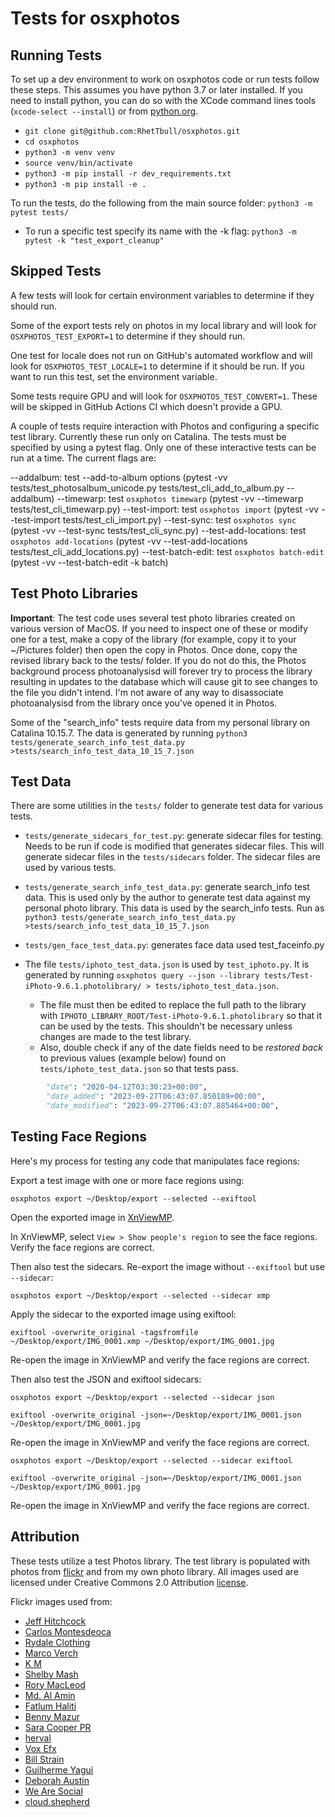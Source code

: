 # Tests for osxphotos #

## Running Tests ##

To set up a dev environment to work on osxphotos code or run tests follow these steps.  This assumes you have python 3.7 or later installed.  If you need to install python, you can do so with the XCode command lines tools (`xcode-select --install`) or from [python.org](https://www.python.org/downloads/macos/).

- `git clone git@github.com:RhetTbull/osxphotos.git`
- `cd osxphotos`
- `python3 -m venv venv`
- `source venv/bin/activate`
- `python3 -m pip install -r dev_requirements.txt`
- `python3 -m pip install -e .`

To run the tests, do the following from the main source folder:
`python3 -m pytest tests/`

- To run a specific test specify its name with the -k flag: `python3 -m pytest -k "test_export_cleanup"`

## Skipped Tests ##

A few tests will look for certain environment variables to determine if they should run.

Some of the export tests rely on photos in my local library and will look for `OSXPHOTOS_TEST_EXPORT=1` to determine if they should run.

One test for locale does not run on GitHub's automated workflow and will look for `OSXPHOTOS_TEST_LOCALE=1` to determine if it should be run.  If you want to run this test, set the environment variable.

Some tests require GPU and will look for `OSXPHOTOS_TEST_CONVERT=1`. These will be skipped in GitHub Actions CI which doesn't provide a GPU.

A couple of tests require interaction with Photos and configuring a specific test library. Currently these run only on Catalina.  The tests must be specified by using a pytest flag. Only one of these interactive tests can be run at a time.  The current flags are:

--addalbum: test --add-to-album options (pytest -vv tests/test_photosalbum_unicode.py tests/test_cli_add_to_album.py --addalbum)
--timewarp: test `osxphotos timewarp` (pytest -vv --timewarp tests/test_cli_timewarp.py)
--test-import: test `osxphotos import` (pytest -vv --test-import tests/test_cli_import.py)
--test-sync: test `osxphotos sync` (pytest -vv --test-sync tests/test_cli_sync.py)
--test-add-locations: test `osxphotos add-locations` (pytest -vv --test-add-locations tests/test_cli_add_locations.py)
--test-batch-edit: test `osxphotos batch-edit` (pytest -vv --test-batch-edit -k batch)

## Test Photo Libraries

**Important**: The test code uses several test photo libraries created on various version of MacOS.  If you need to inspect one of these or modify one for a test, make a copy of the library (for example, copy it to your ~/Pictures folder) then open the copy in Photos.  Once done, copy the revised library back to the tests/ folder.  If you do not do this, the Photos background process photoanalysisd will forever try to process the library resulting in updates to the database which will cause git to see changes to the file you didn't intend.  I'm not aware of any way to disassociate photoanalysisd from the library once you've opened it in Photos.

Some of the "search_info" tests require data from my personal library on Catalina 10.15.7.  The data is generated by running `python3 tests/generate_search_info_test_data.py >tests/search_info_test_data_10_15_7.json`

## Test Data

There are some utilities in the `tests/` folder to generate test data for various tests.

- `tests/generate_sidecars_for_test.py`: generate sidecar files for testing. Needs to be run if code is modified that generates sidecar files.  This will generate sidecar files in the `tests/sidecars` folder.  The sidecar files are used by various tests.

- `tests/generate_search_info_test_data.py`: generate search_info test data. This is used only by the author to generate test data against my personal photo library.  This data is used by the search_info tests. Run as `python3 tests/generate_search_info_test_data.py >tests/search_info_test_data_10_15_7.json`

- `tests/gen_face_test_data.py`: generates face data used test_faceinfo.py

- The file `tests/iphoto_test_data.json` is used by `test_iphoto.py`.  It is generated by running `osxphotos query --json --library tests/Test-iPhoto-9.6.1.photolibrary/ > tests/iphoto_test_data.json`.
   - The file must then be edited to replace the full path to the library with `IPHOTO_LIBRARY_ROOT/Test-iPhoto-9.6.1.photolibrary` so that it can be used by the tests. This shouldn't be necessary unless changes are made to the test library.
   - Also, double check if any of the date fields need to be _restored back_ to previous values (example below) found on `tests/iphoto_test_data.json` so that tests pass.

```py
        "date": "2020-04-12T03:30:23+00:00",
        "date_added": "2023-09-27T06:43:07.850189+00:00",
        "date_modified": "2023-09-27T06:43:07.885464+00:00",
```

## Testing Face Regions

Here's my process for testing any code that manipulates face regions:

Export a test image with one or more face regions using:

`osxphotos export ~/Desktop/export --selected --exiftool`

Open the exported image in [XnViewMP](https://www.xnview.com/en/xnviewmp/#downloads).

In XnViewMP, select `View > Show people's region` to see the face regions. Verify the face regions are correct.

Then also test the sidecars. Re-export the image without `--exiftool` but use `--sidecar`:

`osxphotos export ~/Desktop/export --selected --sidecar xmp`

Apply the sidecar to the exported image using exiftool:

`exiftool -overwrite_original -tagsfromfile ~/Desktop/export/IMG_0001.xmp ~/Desktop/export/IMG_0001.jpg`

Re-open the image in XnViewMP and verify the face regions are correct.

Then also test the JSON and exiftool sidecars:

`osxphotos export ~/Desktop/export --selected --sidecar json`

`exiftool -overwrite_original -json=~/Desktop/export/IMG_0001.json ~/Desktop/export/IMG_0001.jpg`

Re-open the image in XnViewMP and verify the face regions are correct.

`osxphotos export ~/Desktop/export --selected --sidecar exiftool`

`exiftool -overwrite_original -json=~/Desktop/export/IMG_0001.json ~/Desktop/export/IMG_0001.jpg`

Re-open the image in XnViewMP and verify the face regions are correct.

## Attribution ##

These tests utilize a test Photos library. The test library is populated with photos from [flickr](https://www.flickr.com) and from my own photo library.  All images used are licensed under Creative Commons 2.0 Attribution [license](https://creativecommons.org/licenses/by/2.0/).

Flickr images used from:

- [Jeff Hitchcock](https://www.flickr.com/photos/arbron/48353451872/)
- [Carlos Montesdeoca](https://www.flickr.com/photos/carlosmontesdeocastudio)
- [Rydale Clothing](https://www.flickr.com/photos/rydaleclothing)
- [Marco Verch](https://www.flickr.com/photos/30478819@N08/48228222317/)
- [K M](https://www.flickr.com/photos/153387643@N08/49334338022/)
- [Shelby Mash](https://www.flickr.com/photos/shelbzyleigh/3809603052)
- [Rory MacLeod](https://www.flickr.com/photos/macrj/6969547134)
- [Md. Al Amin](https://www.flickr.com/photos/alamin_bd/45207044465)
- [Fatlum Haliti](https://www.flickr.com/photos/lumlumi/363449752)
- [Benny Mazur](https://www.flickr.com/photos/benimoto/399012465)
- [Sara Cooper PR](https://www.flickr.com/photos/saracooperpr/6422472677)
- [herval](https://www.flickr.com/photos/herval/2403994289)
- [Vox Efx](https://www.flickr.com/photos/vox_efx/141137669)
- [Bill Strain](https://www.flickr.com/photos/billstrain/5117042252)
- [Guilherme Yagui](https://www.flickr.com/photos/yagui7/15895161088/)
- [Deborah Austin](https://www.flickr.com/photos/littledebbie11/8703591799/)
- [We Are Social](https://www.flickr.com/photos/wearesocial/23309711462/)
- [cloud.shepherd](https://www.flickr.com/photos/exnucboy1/31017877125)
